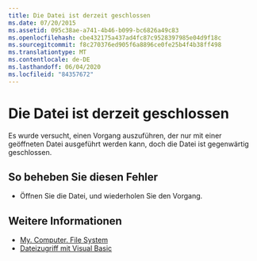 ```yaml
---
title: Die Datei ist derzeit geschlossen
ms.date: 07/20/2015
ms.assetid: 095c38ae-a741-4b46-b099-bc6826a49c83
ms.openlocfilehash: cbe432175a437ad4fc87c9528397985e04d9f18c
ms.sourcegitcommit: f8c270376ed905f6a8896ce0fe25b4f4b38ff498
ms.translationtype: MT
ms.contentlocale: de-DE
ms.lasthandoff: 06/04/2020
ms.locfileid: "84357672"
---
```

# <a name="the-file-is-currently-closed"></a>Die Datei ist derzeit geschlossen
Es wurde versucht, einen Vorgang auszuführen, der nur mit einer geöffneten Datei ausgeführt werden kann, doch die Datei ist gegenwärtig geschlossen.  
  
## <a name="to-correct-this-error"></a>So beheben Sie diesen Fehler  
  
- Öffnen Sie die Datei, und wiederholen Sie den Vorgang.  
  
## <a name="see-also"></a>Weitere Informationen

- [My. Computer. File System](xref:Microsoft.VisualBasic.FileIO.FileSystem)
- [Dateizugriff mit Visual Basic](../developing-apps/programming/drives-directories-files/file-access.md)
